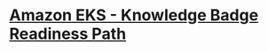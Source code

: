 # [Amazon EKS - Knowledge Badge Readiness Path](https://explore.skillbuilder.aws/learn/lp/1931/amazon-eks-knowledge-badge-readiness-path)




